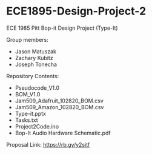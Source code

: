 # ECE1895-Design-Project-2
ECE 1985 Pitt Bop-it Design Project (Type-It)

Group members:
  * Jason Matuszak  
  * Zachary Kubitz
  * Joseph Tonecha
  
Repository Contents:
  * Pseudocode_V1.0
  * BOM_V1.0
  * Jam509_Adafruit_102820_BOM.csv
  * Jam509_Amazon_102820_BOM.csv
  * Type-it.pptx
  * Tasks.txt
  * Project2Code.ino
  * Bop-It Audio Hardware Schematic.pdf
  
Proposal Link: https://rb.gy/y2sitf
